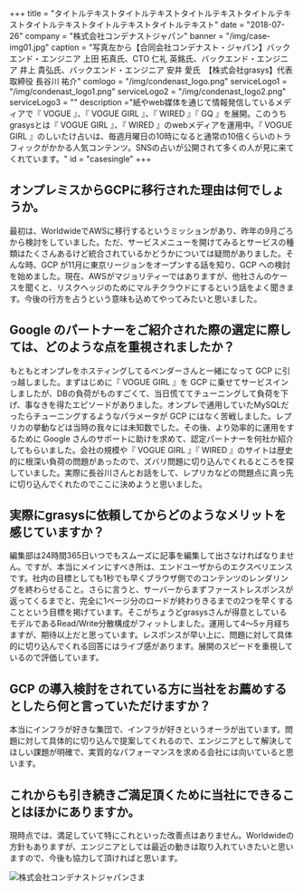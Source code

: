 +++
title = "タイトルテキストタイトルテキストタイトルテキストタイトルテキストタイトルテキストタイトルテキストタイトルテキスト"
date = "2018-07-26"
company = "株式会社コンデナストジャパン"
banner = "/img/case-img01.jpg"
caption = "写真左から【合同会社コンデナスト・ジャパン】バックエンド・エンジニア 上田 拓真氏、CTO 仁礼 英銘氏、バックエンド・エンジニア 井上 貴弘氏、バックエンド・エンジニア 安井 愛氏　【株式会社grasys】代表取締役 長谷川 祐介"
comlogo = "/img/condenast_logo.png"
serviceLogo1 = "/img/condenast_logo1.png"
serviceLogo2 = "/img/condenast_logo2.png"
serviceLogo3 = ""
description ="紙やweb媒体を通じて情報発信しているメディアで『 VOGUE 』、『 VOGUE GIRL 』、『 WIRED 』『 GQ 』を展開。このうちgrasysとは『 VOGUE GIRL 』、『 WIRED 』のwebメディアを運用中。『 VOGUE GIRL 』のしいたけ占いは、毎週月曜日の10時になると通常の10倍くらいのトラフィックがかかる人気コンテンツ。SNSの占いが公開されて多くの人が見に来てくれています。"
id = "casesingle"
+++

## オンプレミスからGCPに移行された理由は何でしょうか。

最初は、WorldwideでAWSに移行するというミッションがあり、昨年の9月ごろから検討をしていました。ただ、サービスメニューを開けてみるとサービスの種類はたくさんあるけど統合されているかどうかについては疑問がありました。そんな時、GCP が11月に東京リージョンをオープンする話を知り、GCP への検討を始めました。現在、AWSがマジョリティーではありますが、他社さんのケースを聞くと、リスクヘッジのためにマルチクラウドにするという話をよく聞きます。今後の行方を占うという意味も込めてやってみたいと思いました。

## Google のパートナーをご紹介された際の選定に際しては、どのような点を重視されましたか？

もともとオンプレをホスティングしてるベンダーさんと一緒になって GCP に引っ越しました。まずはじめに『 VOGUE GIRL 』を GCP に乗せてサービスインしましたが、DBの負荷がものすごくて、当日慌ててチューニングして負荷を下げ、事なきを得たエピソードがありました。オンプレで通用していたMySQLだったらチューニングするようなパラメータが GCP にはなく苦戦しました。レプリカの挙動などは当時の我々には未知数でした。その後、より効率的に運用をするために Google さんのサポートに助けを求めて、認定パートナーを何社か紹介してもらいました。会社の規模や『 VOGUE GIRL 』『 WIRED 』のサイトは歴史的に根深い負荷の問題があったので、ズバリ問題に切り込んでくれるところを探していました。実際に長谷川さんとお話をして、レプリカなどの問題点に真っ先に切り込んでくれたのでここに決めようと思いました。

## 実際にgrasysに依頼してからどのようなメリットを感じていますか？

編集部は24時間365日いつでもスムーズに記事を編集して出さなければなりません。ですが、本当にメインにすべき所は、エンドユーザからのエクスペリエンスです。社内の目標としても1秒でも早くブラウザ側でのコンテンツのレンダリングを終わらせること。さらに言うと、サーバーからまずファーストレスポンスが返ってくるまでと、完全に1ページ分のロードが終わりきるまでの2つを早くすることという目標を掲げています。そこがちょうどgrasysさんが得意としているモデルであるRead/Write分散構成がフィットしました。運用して4〜5ヶ月経ちますが、期待以上だと思っています。レスポンスが早い上に、問題に対して具体的に切り込んでくれる回答にはライブ感があります。展開のスピードを重視しているので評価しています。

## GCP の導入検討をされている方に当社をお薦めするとしたら何と言っていただけますか？

本当にインフラが好きな集団で、インフラが好きというオーラが出ています。問題に対して具体的に切り込んで提案してくれるので、エンジニアとして解決してほしい課題が明確で、実質的なパフォーマンスを求める会社には向いていると思います。

## これからも引き続きご満足頂くために当社にできることはほかにありますか。

現時点では、満足していて特にこれといった改善点はありません。Worldwideの方針もありますが、エンジニアとしては最近の動きは取り入れていきたいと思いますので、今後も協力して頂ければと思います。

![株式会社コンデナストジャパンさま](/img/case-img02.jpg)